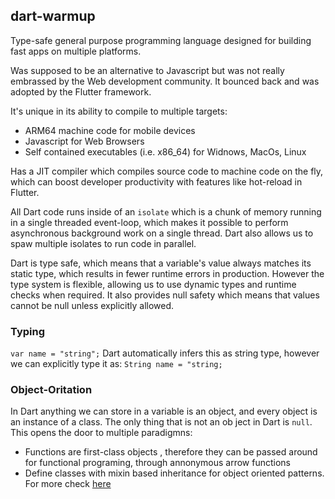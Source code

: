 ## dart-warmup

Type-safe general purpose programming language designed for building fast apps on multiple platforms.

Was supposed to be an alternative to Javascript but was not really embrassed by the Web development community. It bounced back and was adopted by the Flutter framework.

It's unique in its ability to compile to multiple targets:
- ARM64 machine code for mobile devices
- Javascript for Web Browsers
- Self contained executables (i.e. x86_64) for Widnows, MacOs, Linux

Has a JIT compiler which compiles source code to machine code on the fly, which can boost developer productivity with features like hot-reload in Flutter.

All Dart code runs inside of an `isolate` which is a chunk of memory running in a single threaded event-loop, which makes it possible to perform asynchronous background work on a single thread. Dart also allows us to spaw multiple isolates to run code in parallel.

Dart is type safe, which means that a variable's value always matches its static type, which results in fewer runtime errors in production. However the type system is flexible, allowing us to use dynamic types and runtime checks when required. It also provides null safety which means that values cannot be null unless explicitly allowed.

### Typing
`var name = "string";`
Dart automatically infers this as string type, however we can explicitly type it as:
`String name = "string;`


### Object-Oritation
In Dart anything we can store in a variable is an object, and every object is an instance of a class. The only thing that is not an ob ject in Dart is `null`. This opens the door to multiple paradigmns:

- Functions are first-class objects , therefore they can be passed around for functional programing, through annonymous arrow functions
- Define classes with mixin based inheritance for object oriented patterns. For more check [here](https://stackoverflow.com/questions/53699482/what-is-mixin-based-inheritance-in-dart/56057529)
